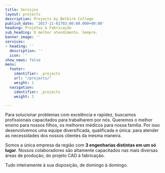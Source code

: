 ```yaml
---
title: Serviços
layout: projects
description: Projects by Belkirk College
publish_date: '2017-11-01T03:00:00.000+00:00'
heading: Projetos & Fabricação
sub_heading: O melhor atendimento. Sempre.
banner_image: ''
services:
- heading: ''
  description: ''
  icon: ''
show_news: false
menu:
  footer:
    identifier: _projects
    url: "/projects/"
    weight: 2
  navigation:
    identifier: _projects
    weight: 3

---
```

Para solucionar problemas com excelência e rapidez, buscamos profissionais capacitados para trabalharem por nós. Queremos o melhor ensino para nossos filhos, os melhores médicos para nossa família. Por isso desenvolvemos uma equipe diversificada, qualificada e única: para atender as necessidades dos nossos clientes da mesma maneira.

Somos a única empresa da região com **3 engenharias distintas em um só lugar**. Nossos colaboradores são altamente capacitados nas mais diversas áreas de produção, do projeto CAD à fabricação.

Tudo inteiramente à sua disposição, de domingo à domingo.